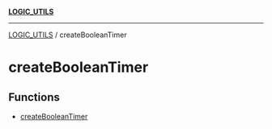 [**LOGIC_UTILS**](../README.md)

***

[LOGIC_UTILS](../README.md) / createBooleanTimer

# createBooleanTimer

## Functions

- [createBooleanTimer](functions/createBooleanTimer.md)
